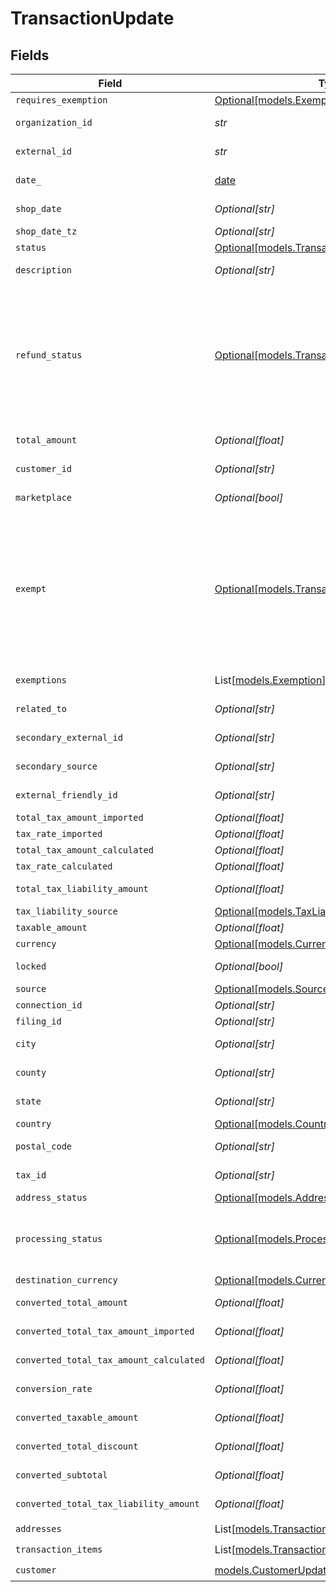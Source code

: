 # TransactionUpdate


## Fields

| Field                                                                                                                                                                                                             | Type                                                                                                                                                                                                              | Required                                                                                                                                                                                                          | Description                                                                                                                                                                                                       |
| ----------------------------------------------------------------------------------------------------------------------------------------------------------------------------------------------------------------- | ----------------------------------------------------------------------------------------------------------------------------------------------------------------------------------------------------------------- | ----------------------------------------------------------------------------------------------------------------------------------------------------------------------------------------------------------------- | ----------------------------------------------------------------------------------------------------------------------------------------------------------------------------------------------------------------- |
| `requires_exemption`                                                                                                                                                                                              | [Optional[models.ExemptionRequired]](../models/exemptionrequired.md)                                                                                                                                              | :heavy_minus_sign:                                                                                                                                                                                                | N/A                                                                                                                                                                                                               |
| `organization_id`                                                                                                                                                                                                 | *str*                                                                                                                                                                                                             | :heavy_check_mark:                                                                                                                                                                                                | Unique identifier of the organization.                                                                                                                                                                            |
| `external_id`                                                                                                                                                                                                     | *str*                                                                                                                                                                                                             | :heavy_check_mark:                                                                                                                                                                                                | External identifier of the transaction.                                                                                                                                                                           |
| `date_`                                                                                                                                                                                                           | [date](https://docs.python.org/3/library/datetime.html#date-objects)                                                                                                                                              | :heavy_check_mark:                                                                                                                                                                                                | Transaction date and time                                                                                                                                                                                         |
| `shop_date`                                                                                                                                                                                                       | *Optional[str]*                                                                                                                                                                                                   | :heavy_minus_sign:                                                                                                                                                                                                | Transaction date in the shop's local timezone                                                                                                                                                                     |
| `shop_date_tz`                                                                                                                                                                                                    | *Optional[str]*                                                                                                                                                                                                   | :heavy_minus_sign:                                                                                                                                                                                                | Timezone of the shop                                                                                                                                                                                              |
| `status`                                                                                                                                                                                                          | [Optional[models.TransactionStatusEnum]](../models/transactionstatusenum.md)                                                                                                                                      | :heavy_minus_sign:                                                                                                                                                                                                | N/A                                                                                                                                                                                                               |
| `description`                                                                                                                                                                                                     | *Optional[str]*                                                                                                                                                                                                   | :heavy_minus_sign:                                                                                                                                                                                                | Description of the transaction.                                                                                                                                                                                   |
| `refund_status`                                                                                                                                                                                                   | [Optional[models.TransactionRefundStatus]](../models/transactionrefundstatus.md)                                                                                                                                  | :heavy_minus_sign:                                                                                                                                                                                                | Shopify has 2 order statuses for refund case: refunded and partially_refunded<br/>If the given order has different status from these 2, we will set the<br/>transaction's refund_status to PARTIALLY_REFUNDED by default. |
| `total_amount`                                                                                                                                                                                                    | *Optional[float]*                                                                                                                                                                                                 | :heavy_minus_sign:                                                                                                                                                                                                | Total amount of the transaction.                                                                                                                                                                                  |
| `customer_id`                                                                                                                                                                                                     | *Optional[str]*                                                                                                                                                                                                   | :heavy_minus_sign:                                                                                                                                                                                                | Unique identifier of the customer.                                                                                                                                                                                |
| `marketplace`                                                                                                                                                                                                     | *Optional[bool]*                                                                                                                                                                                                  | :heavy_minus_sign:                                                                                                                                                                                                | Indicates if transaction is marketplace-based.                                                                                                                                                                    |
| `exempt`                                                                                                                                                                                                          | [Optional[models.TransactionExemptStatusEnum]](../models/transactionexemptstatusenum.md)                                                                                                                          | :heavy_minus_sign:                                                                                                                                                                                                | Based on transaction item exempt status.<br/>NOT EXEMPT: None of the items are NOT EXEMPT<br/>PARTIALLY EXEMPT: At least some of the items are NOT EXEMPT<br/>FULLY_EXEMPT: All items sold in the transaction are EXEMPT |
| `exemptions`                                                                                                                                                                                                      | List[[models.Exemption](../models/exemption.md)]                                                                                                                                                                  | :heavy_minus_sign:                                                                                                                                                                                                | List of exemptions applied (if any).                                                                                                                                                                              |
| `related_to`                                                                                                                                                                                                      | *Optional[str]*                                                                                                                                                                                                   | :heavy_minus_sign:                                                                                                                                                                                                | Related transaction identifier.                                                                                                                                                                                   |
| `secondary_external_id`                                                                                                                                                                                           | *Optional[str]*                                                                                                                                                                                                   | :heavy_minus_sign:                                                                                                                                                                                                | Secondary External Identifier.                                                                                                                                                                                    |
| `secondary_source`                                                                                                                                                                                                | *Optional[str]*                                                                                                                                                                                                   | :heavy_minus_sign:                                                                                                                                                                                                | Secondary source information                                                                                                                                                                                      |
| `external_friendly_id`                                                                                                                                                                                            | *Optional[str]*                                                                                                                                                                                                   | :heavy_minus_sign:                                                                                                                                                                                                | Friendly identifier of the original item.                                                                                                                                                                         |
| `total_tax_amount_imported`                                                                                                                                                                                       | *Optional[float]*                                                                                                                                                                                                 | :heavy_minus_sign:                                                                                                                                                                                                | Imported tax amount.                                                                                                                                                                                              |
| `tax_rate_imported`                                                                                                                                                                                               | *Optional[float]*                                                                                                                                                                                                 | :heavy_minus_sign:                                                                                                                                                                                                | Imported tax rate.                                                                                                                                                                                                |
| `total_tax_amount_calculated`                                                                                                                                                                                     | *Optional[float]*                                                                                                                                                                                                 | :heavy_minus_sign:                                                                                                                                                                                                | Calculated tax amount.                                                                                                                                                                                            |
| `tax_rate_calculated`                                                                                                                                                                                             | *Optional[float]*                                                                                                                                                                                                 | :heavy_minus_sign:                                                                                                                                                                                                | Calculated tax rate.                                                                                                                                                                                              |
| `total_tax_liability_amount`                                                                                                                                                                                      | *Optional[float]*                                                                                                                                                                                                 | :heavy_minus_sign:                                                                                                                                                                                                | Total tax liability amount.                                                                                                                                                                                       |
| `tax_liability_source`                                                                                                                                                                                            | [Optional[models.TaxLiabilitySourceEnum]](../models/taxliabilitysourceenum.md)                                                                                                                                    | :heavy_minus_sign:                                                                                                                                                                                                | N/A                                                                                                                                                                                                               |
| `taxable_amount`                                                                                                                                                                                                  | *Optional[float]*                                                                                                                                                                                                 | :heavy_minus_sign:                                                                                                                                                                                                | Taxable amount.                                                                                                                                                                                                   |
| `currency`                                                                                                                                                                                                        | [Optional[models.CurrencyEnum]](../models/currencyenum.md)                                                                                                                                                        | :heavy_minus_sign:                                                                                                                                                                                                | N/A                                                                                                                                                                                                               |
| `locked`                                                                                                                                                                                                          | *Optional[bool]*                                                                                                                                                                                                  | :heavy_minus_sign:                                                                                                                                                                                                | Transaction lock status.                                                                                                                                                                                          |
| `source`                                                                                                                                                                                                          | [Optional[models.SourceEnum]](../models/sourceenum.md)                                                                                                                                                            | :heavy_minus_sign:                                                                                                                                                                                                | N/A                                                                                                                                                                                                               |
| `connection_id`                                                                                                                                                                                                   | *Optional[str]*                                                                                                                                                                                                   | :heavy_minus_sign:                                                                                                                                                                                                | Connection Identifier                                                                                                                                                                                             |
| `filing_id`                                                                                                                                                                                                       | *Optional[str]*                                                                                                                                                                                                   | :heavy_minus_sign:                                                                                                                                                                                                | Filing identifier.                                                                                                                                                                                                |
| `city`                                                                                                                                                                                                            | *Optional[str]*                                                                                                                                                                                                   | :heavy_minus_sign:                                                                                                                                                                                                | City of the transaction address.                                                                                                                                                                                  |
| `county`                                                                                                                                                                                                          | *Optional[str]*                                                                                                                                                                                                   | :heavy_minus_sign:                                                                                                                                                                                                | County of the transaction address.                                                                                                                                                                                |
| `state`                                                                                                                                                                                                           | *Optional[str]*                                                                                                                                                                                                   | :heavy_minus_sign:                                                                                                                                                                                                | State of the transaction address.                                                                                                                                                                                 |
| `country`                                                                                                                                                                                                         | [Optional[models.CountryCodeEnum]](../models/countrycodeenum.md)                                                                                                                                                  | :heavy_minus_sign:                                                                                                                                                                                                | N/A                                                                                                                                                                                                               |
| `postal_code`                                                                                                                                                                                                     | *Optional[str]*                                                                                                                                                                                                   | :heavy_minus_sign:                                                                                                                                                                                                | Postal code of the transaction.                                                                                                                                                                                   |
| `tax_id`                                                                                                                                                                                                          | *Optional[str]*                                                                                                                                                                                                   | :heavy_minus_sign:                                                                                                                                                                                                | Tax ID associated with the transaction                                                                                                                                                                            |
| `address_status`                                                                                                                                                                                                  | [Optional[models.AddressStatus]](../models/addressstatus.md)                                                                                                                                                      | :heavy_minus_sign:                                                                                                                                                                                                | N/A                                                                                                                                                                                                               |
| `processing_status`                                                                                                                                                                                               | [Optional[models.ProcessingStatusEnum]](../models/processingstatusenum.md)                                                                                                                                        | :heavy_minus_sign:                                                                                                                                                                                                | Our transaction state, used to determine when/if a transaction needs additional<br/>processing.                                                                                                                   |
| `destination_currency`                                                                                                                                                                                            | [Optional[models.CurrencyEnum]](../models/currencyenum.md)                                                                                                                                                        | :heavy_minus_sign:                                                                                                                                                                                                | N/A                                                                                                                                                                                                               |
| `converted_total_amount`                                                                                                                                                                                          | *Optional[float]*                                                                                                                                                                                                 | :heavy_minus_sign:                                                                                                                                                                                                | Converted total amount.                                                                                                                                                                                           |
| `converted_total_tax_amount_imported`                                                                                                                                                                             | *Optional[float]*                                                                                                                                                                                                 | :heavy_minus_sign:                                                                                                                                                                                                | Converted imported tax amount.                                                                                                                                                                                    |
| `converted_total_tax_amount_calculated`                                                                                                                                                                           | *Optional[float]*                                                                                                                                                                                                 | :heavy_minus_sign:                                                                                                                                                                                                | Converted calculated tax amount.                                                                                                                                                                                  |
| `conversion_rate`                                                                                                                                                                                                 | *Optional[float]*                                                                                                                                                                                                 | :heavy_minus_sign:                                                                                                                                                                                                | Currency conversion rate.                                                                                                                                                                                         |
| `converted_taxable_amount`                                                                                                                                                                                        | *Optional[float]*                                                                                                                                                                                                 | :heavy_minus_sign:                                                                                                                                                                                                | Converted taxable amount.                                                                                                                                                                                         |
| `converted_total_discount`                                                                                                                                                                                        | *Optional[float]*                                                                                                                                                                                                 | :heavy_minus_sign:                                                                                                                                                                                                | Converted total discount amount.                                                                                                                                                                                  |
| `converted_subtotal`                                                                                                                                                                                              | *Optional[float]*                                                                                                                                                                                                 | :heavy_minus_sign:                                                                                                                                                                                                | Converted subtotal amount.                                                                                                                                                                                        |
| `converted_total_tax_liability_amount`                                                                                                                                                                            | *Optional[float]*                                                                                                                                                                                                 | :heavy_minus_sign:                                                                                                                                                                                                | Converted total tax liability amount.                                                                                                                                                                             |
| `addresses`                                                                                                                                                                                                       | List[[models.TransactionAddressBuilder](../models/transactionaddressbuilder.md)]                                                                                                                                  | :heavy_check_mark:                                                                                                                                                                                                | N/A                                                                                                                                                                                                               |
| `transaction_items`                                                                                                                                                                                               | List[[models.TransactionItemCreateUpdate](../models/transactionitemcreateupdate.md)]                                                                                                                              | :heavy_check_mark:                                                                                                                                                                                                | N/A                                                                                                                                                                                                               |
| `customer`                                                                                                                                                                                                        | [models.CustomerUpdate](../models/customerupdate.md)                                                                                                                                                              | :heavy_check_mark:                                                                                                                                                                                                | N/A                                                                                                                                                                                                               |